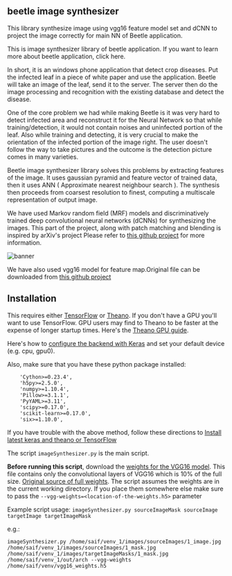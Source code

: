 beetle image synthesizer
----------------------

This library synthesize image using vgg16 feature model set and dCNN to project the image correctly for main NN of Beetle application.



This is image synthesizer library of beetle application. If you want to learn more about beetle application, click here.

In short, it is an windows phone application that detect crop diseases. Put the infected leaf in a piece of white paper and use the application. Beetle will take an image of the leaf, send it to the server. The server then do the image processing and recognition with the existing database and detect the disease. 

One of the core problem we had while making Beetle is it was very hard to detect infected area and reconstruct it for the Neural Network so that while training/detection, it would not contain noises and uninfected portion of the leaf. Also while training and detecting, it is very crucial to make the orientation of the infected portion of the image right. The user doesn't follow the way to take pictures and the outcome is the detection picture comes in many varieties.

Beetle image synthesizer library solves this problems by extracting features of the image. It uses gaussian pyramid and feature vector of trained data, then it uses ANN ( Approximate nearest neighbour search ). The synthesis then proceeds from coarsest resolution to finest, computing a multiscale representation of output image. 

We have used Markov random field (MRF) models and discriminatively trained deep convolutional neural networks (dCNNs) for synthesizing the images. This part of the project, along with patch matching and blending is inspired by arXiv's project Please refer to [this github project]( http://www.gitxiv.com/posts/DtC4Zwz3kqCDBHFD7/combining-markov-random-fields-and-convolutional-neural) for more information.

![banner](https://raw.githubusercontent.com/taifuranwar/Beetle-image-synthesizer/master/images/banner.jpg)

We have also used vgg16 model for feature map.Original file can be downloaded from  [this github project]( https://gist.github.com/baraldilorenzo/07d7802847aaad0a35d3) 



Installation
------------
This requires either  [TensorFlow](https://www.tensorflow.org/versions/r0.7/get_started/os_setup.html) or [Theano](http://deeplearning.net/software/theano/install.html). If you don't have a GPU you'll want to use TensorFlow. GPU users may find to Theano to be faster at the expense of longer startup times. Here's the [Theano GPU guide]( http://deeplearning.net/software/theano/tutorial/using_gpu.html).

Here's how to [configure the backend with Keras](http://keras.io/backend/) and set your default device (e.g. cpu, gpu0).

Also, make sure that you have these python package installed: 

        'Cython>=0.23.4',
        'h5py>=2.5.0',
        'numpy>=1.10.4',
        'Pillow>=3.1.1',
        'PyYAML>=3.11',
        'scipy>=0.17.0',
        'scikit-learn>=0.17.0',
        'six>=1.10.0',

If you have trouble with the above method, follow these directions to [Install latest keras and theano or TensorFlow](http://keras.io/#installation)

The script `imageSynthesizer.py`  is the main script.

**Before running this script**, download the [weights for the VGG16 model](
https://github.com/awentzonline/image-analogies/releases/download/v0.0.5/vgg16_weights.h5). This file contains only the convolutional layers of VGG16 which is 10% of the full size. [Original source of full weights](https://gist.github.com/baraldilorenzo/07d7802847aaad0a35d3).
The script assumes the weights are in the current working directory. If you place
them somewhere else make sure to pass the `--vgg-weights=<location-of-the-weights.h5>` parameter 

Example script usage:
`imageSynthesizer.py sourceImageMask sourceImage targetImage targetImageMask`

e.g.:

`imageSynthesizer.py /home/saif/venv_1/images/sourceImages/1_image.jpg /home/saif/venv_1/images/sourceImages/1_mask.jpg /home/saif/venv_1/images/targetImageMasks/1_mask.jpg /home/saif/venv_1/out/arch --vgg-weights /home/saif/venv/vgg16_weights.h5`